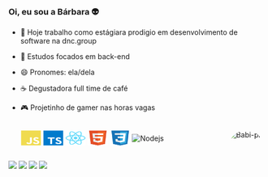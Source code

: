 ### Oi, eu sou a Bárbara 👽

- 🔭 Hoje trabalho como estágiara prodigio em desenvolvimento de software na dnc.group
- 🌱 Estudos focados em back-end
- 😄 Pronomes: ela/dela
- ☕ Degustadora full time de café
- 🎮 Projetinho de gamer nas horas vagas

  <div style="display: inline_block"><br>
  <img align="center" alt="Js" height="30" width="40" src="https://raw.githubusercontent.com/devicons/devicon/master/icons/javascript/javascript-plain.svg">
  <img align="center" alt="Ts" height="30" width="40" src="https://raw.githubusercontent.com/devicons/devicon/master/icons/typescript/typescript-plain.svg">
  <img align="center" alt="React" height="30" width="40" src="https://raw.githubusercontent.com/devicons/devicon/master/icons/react/react-original.svg">
  <img align="center" alt="HTML" height="30" width="40" src="https://raw.githubusercontent.com/devicons/devicon/master/icons/html5/html5-original.svg">
  <img align="center" alt="CSS" height="30" width="40" src="https://raw.githubusercontent.com/devicons/devicon/master/icons/css3/css3-original.svg">
  <img align="center" alt="Nodejs" height="30" width="40" src="https://cdn.worldvectorlogo.com/logos/nodejs-icon.svg">
  <img align="right" alt="Babi-pic" height="150" style="border-radius:50px;" src="https://user-images.githubusercontent.com/69531157/147520665-f3d591f0-3141-4956-aa13-ee3853e8c170.png">
</div>
  
  ##
 
<div> 
  <a href="https://instagram.com/babi.dll" target="_blank"><img src="https://img.shields.io/badge/-Instagram-%23E4405F?style=for-the-badge&logo=instagram&logoColor=white" target="_blank"></a>
 	<a href="https://www.twitch.tv/barbxrx" target="_blank"><img src="https://img.shields.io/badge/Twitch-9146FF?style=for-the-badge&logo=twitch&logoColor=white" target="_blank"></a>
  <a href = "mailto:barbaravivian.ti@outlook.com"><img src="https://img.shields.io/badge/-Gmail-%23333?style=for-the-badge&logo=gmail&logoColor=white" target="_blank"></a>
  <a href="https://www.linkedin.com/in/barbaravivian/" target="_blank"><img src="https://img.shields.io/badge/-LinkedIn-%230077B5?style=for-the-badge&logo=linkedin&logoColor=white" target="_blank"></a> 
 
<!--   ![Snake animation](https://github.com/barbxrx/barbxrx/blob/output/github-contribution-grid-snake.svg) -->
 
</div>
